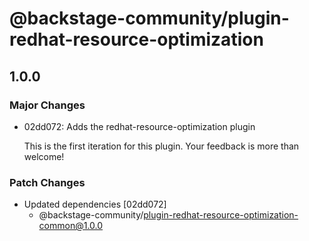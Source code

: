 # @backstage-community/plugin-redhat-resource-optimization

## 1.0.0

### Major Changes

- 02dd072: Adds the redhat-resource-optimization plugin

  This is the first iteration for this plugin. Your feedback is more than welcome!

### Patch Changes

- Updated dependencies [02dd072]
  - @backstage-community/plugin-redhat-resource-optimization-common@1.0.0
